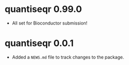 # quantiseqr 0.99.0

* All set for Bioconductor submission!

# quantiseqr 0.0.1

* Added a `NEWS.md` file to track changes to the package.
